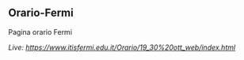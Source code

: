 ## Orario-Fermi

Pagina orario Fermi

*Live: https://www.itisfermi.edu.it/Orario/19_30%20ott_web/index.html*
